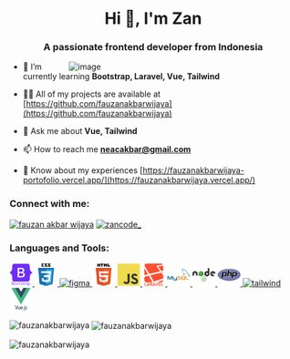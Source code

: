 <h1 align="center">Hi 👋, I'm Zan</h1>
<h3 align="center">A passionate frontend developer from Indonesia</h3>
<img align="right" alt="image" width="400" src="https://cdn.dribbble.com/users/241402/screenshots/3517954/daughter2.gif">

- 🌱 I’m currently learning **Bootstrap, Laravel, Vue, Tailwind**

- 👨‍💻 All of my projects are available at [https://github.com/fauzanakbarwijaya](https://github.com/fauzanakbarwijaya)

- 💬 Ask me about **Vue, Tailwind**

- 📫 How to reach me **neacakbar@gmail.com**

- 📄 Know about my experiences [https://fauzanakbarwijaya-portofolio.vercel.app/](https://fauzanakbarwijaya.vercel.app/)

<h3 align="left">Connect with me:</h3>
<p align="left">
<a href="https://linkedin.com/in/fauzan akbar wijaya" target="blank"><img align="center" src="https://raw.githubusercontent.com/rahuldkjain/github-profile-readme-generator/master/src/images/icons/Social/linked-in-alt.svg" alt="fauzan akbar wijaya" height="30" width="40" /></a>
<a href="https://instagram.com/zancode_" target="blank"><img align="center" src="https://raw.githubusercontent.com/rahuldkjain/github-profile-readme-generator/master/src/images/icons/Social/instagram.svg" alt="zancode_" height="30" width="40" /></a>
</p>

<h3 align="left">Languages and Tools:</h3>
<p align="left"> <a href="https://getbootstrap.com" target="_blank" rel="noreferrer"> <img src="https://raw.githubusercontent.com/devicons/devicon/master/icons/bootstrap/bootstrap-plain-wordmark.svg" alt="bootstrap" width="40" height="40"/> </a> <a href="https://www.w3schools.com/css/" target="_blank" rel="noreferrer"> <img src="https://raw.githubusercontent.com/devicons/devicon/master/icons/css3/css3-original-wordmark.svg" alt="css3" width="40" height="40"/> </a> <a href="https://www.figma.com/" target="_blank" rel="noreferrer"> <img src="https://www.vectorlogo.zone/logos/figma/figma-icon.svg" alt="figma" width="40" height="40"/> </a> <a href="https://www.w3.org/html/" target="_blank" rel="noreferrer"> <img src="https://raw.githubusercontent.com/devicons/devicon/master/icons/html5/html5-original-wordmark.svg" alt="html5" width="40" height="40"/> </a> <a href="https://developer.mozilla.org/en-US/docs/Web/JavaScript" target="_blank" rel="noreferrer"> <img src="https://raw.githubusercontent.com/devicons/devicon/master/icons/javascript/javascript-original.svg" alt="javascript" width="40" height="40"/> </a> <a href="https://laravel.com/" target="_blank" rel="noreferrer"> <img src="https://raw.githubusercontent.com/devicons/devicon/master/icons/laravel/laravel-plain-wordmark.svg" alt="laravel" width="40" height="40"/> </a> <a href="https://www.mysql.com/" target="_blank" rel="noreferrer"> <img src="https://raw.githubusercontent.com/devicons/devicon/master/icons/mysql/mysql-original-wordmark.svg" alt="mysql" width="40" height="40"/> </a> <a href="https://nodejs.org" target="_blank" rel="noreferrer"> <img src="https://raw.githubusercontent.com/devicons/devicon/master/icons/nodejs/nodejs-original-wordmark.svg" alt="nodejs" width="40" height="40"/> </a> <a href="https://www.php.net" target="_blank" rel="noreferrer"> <img src="https://raw.githubusercontent.com/devicons/devicon/master/icons/php/php-original.svg" alt="php" width="40" height="40"/> </a> <a href="https://tailwindcss.com/" target="_blank" rel="noreferrer"> <img src="https://www.vectorlogo.zone/logos/tailwindcss/tailwindcss-icon.svg" alt="tailwind" width="40" height="40"/> </a> <a href="https://vuejs.org/" target="_blank" rel="noreferrer"> <img src="https://raw.githubusercontent.com/devicons/devicon/master/icons/vuejs/vuejs-original-wordmark.svg" alt="vuejs" width="40" height="40"/> </a> </p>

<p><img align="left" src="https://github-readme-stats.vercel.app/api/top-langs?username=fauzanakbarwijaya&show_icons=true&locale=en&layout=compact" alt="fauzanakbarwijaya" /></p>

<p>&nbsp;<img align="center" src="https://github-readme-stats.vercel.app/api?username=fauzanakbarwijaya&show_icons=true&locale=en" alt="fauzanakbarwijaya" /></p>

<p><img align="center" src="https://github-readme-streak-stats.herokuapp.com/?user=fauzanakbarwijaya&" alt="fauzanakbarwijaya" /></p>
